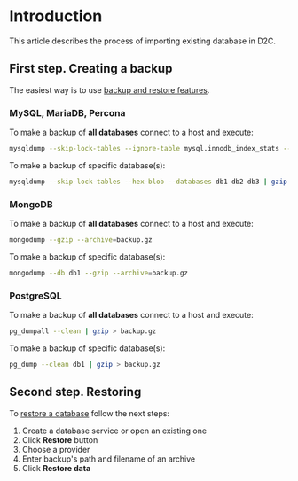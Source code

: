 # Introduction

This article describes the process of importing existing database in D2C.

## First step. Creating a backup

The easiest way is to use [backup and restore features](/platform/backups/).

### MySQL, MariaDB, Percona

To make a backup of **all databases** connect to a host and execute:

```bash
mysqldump --skip-lock-tables --ignore-table mysql.innodb_index_stats --ignore-table mysql.innodb_table_stats --hex-blob --all-databases | gzip > backup.gz
```

To make a backup of specific database(s):

```bash
mysqldump --skip-lock-tables --hex-blob --databases db1 db2 db3 | gzip > backup.gz
```

### MongoDB

To make a backup of **all databases** connect to a host and execute:

```bash
mongodump --gzip --archive=backup.gz
```

To make a backup of specific database(s):

```bash
mongodump --db db1 --gzip --archive=backup.gz
```

### PostgreSQL

To make a backup of **all databases** connect to a host and execute:

```bash
pg_dumpall --clean | gzip > backup.gz
```

To make a backup of specific database(s):

```bash
pg_dump --clean db1 | gzip > backup.gz
```

## Second step. Restoring

To [restore a database](/platform/backups/#how-to-restore-from-a-backup) follow the next steps:

1. Create a database service or open an existing one
2. Click **Restore** button
3. Choose a provider
4. Enter backup's path and filename of an archive
5. Click **Restore data**
